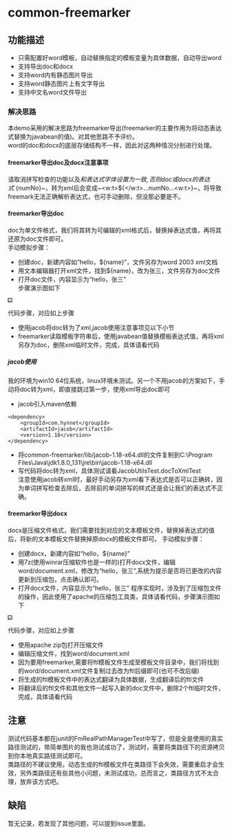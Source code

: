 # common-freemarker

## 功能描述
* 只需配置好word模板，自动替换指定的模板变量为具体数据，自动导出word
* 支持导出doc和docx
* 支持word内有静态图片导出
* 支持word静态图片上有文字导出
* 支持中文名word文件导出

### 解决思路
本demo采用的解决思路为freemarker导出(freemarker的主要作用为将动态表达式替换为javabean的值)。对其他思路不予评价。  
word的doc和docx的底层存储结构不一样，因此对这两种情况分别进行处理。

#### freemarker导出doc及docx注意事项
请取消拼写检查的功能以及$和表达式字体设置为一致,否则doc或docx的表达式~${numNo}~，转为xml后会变成~<w:t>${</w:t>...numNo...<w:t>}~，将导致freemark无法正确解析表达式，也可手动删除，但没那必要是不。

#### freemarker导出doc
doc为单文件格式，我们将其转为可编辑的xml格式后，替换掉表达式值，再将其还原为doc文件即可。  
手动模拟步骤：  
* 创建doc，新建内容如“hello，${name}”，文件另存为word 2003 xml文档
* 用文本编辑器打开xml文件，找到${name}，改为张三，文件另存为doc文件
* 打开doc文件，内容显示为“hello，张三”  
步骤演示图如下  
<img src="https://github.com/shaohj/shj_tools/blob/master/imgs/blog/%E6%A8%A1%E6%9D%BF%E5%AF%BC%E5%87%BAdoc.gif?raw=true" style="zoom:50%" border="1px"/>  

代码步骤，对应如上步骤  
* 使用jacob将doc转为了xml,jacob使用注意事项见以下小节  
* freemarker读取模板字符串后，使用javabean值替换模板表达式值，再将xml另存为doc，删除xml临时文件，完成，具体请看代码  

##### jacob使用
我的环境为win10 64位系统，linux环境未测试。另一个不用jacob的方案如下，手动将doc转为xml，即直接跳过第一步，使用xml导出doc即可  
* jacob引入maven依赖
~~~
<dependency>  
    <groupId>com.hynnet</groupId>  
    <artifactId>jacob</artifactId>  
    <version>1.18</version>  
</dependency>
~~~
* 将common-freemarker/lib/jacob-1.18-x64.dll的文件复制到C:\Program Files\Java\jdk1.8.0_131\jre\bin\jacob-1.18-x64.dll
* 写代码将doc转为xml，具体测试请看JacobUtilsTest.docToXmlTest  
注意使用jacob转xml时，最好手动另存为xml看下表达式是否可以正确转，因为单词拼写检查去除后，去除前的单词拼写的样式还是会让我们的表达式不正确。

#### freemarker导出docx
docx是压缩文件格式，我们需要找到对应的文本模板文件，替换掉表达式的值后，将新的文本模板文件替换掉原docx的模板文件即可。
手动模拟步骤：
* 创建docx，新建内容如“hello，${name}”
* 用7z(使用winrar压缩软件也是一样的)打开docx文件，编辑word/document.xml，修改为“hello，张三”,系统为提示是否将已更改的内容更新到压缩包，点击确认即可。
* 打开docx文件，内容显示为“hello，张三”
程序实现时，涉及到了压缩包文件的操作，因此使用了apache的压缩包工具类，具体请看代码，步骤演示图如下  
<img src="https://github.com/shaohj/shj_tools/blob/master/imgs/blog/%E6%A8%A1%E6%9D%BF%E5%AF%BC%E5%87%BAdocx.gif?raw=true" style="zoom:50%" border="1px"/>  

代码步骤，对应如上步骤  
* 使用apache zip包打开压缩文件
* 编辑压缩文件，找到word/document.xml
* 因为要用freemarker,需要将ftl模板文件生成至模板文件目录中，我们将找到的word/document.xml文件复制过去改为ftl后缀即可(也可不改后缀)
* 将生成的ftl模板文件中的表达式翻译为具体数据，生成翻译后的ftl文件
* 将翻译后的ftl文件和其他文件一起写入新的doc文件中，删除2个ftl临时文件，完成，具体请看代码

## 注意
测试代码基本都在junit的FmRealPathManagerTest中写了，但是全是使用的真实路径测试的，带简单图片的我也测试成功了，测试时，需要将类路径下的资源拷贝到你本地真实路径测试即可。  
类路径的不建议使用，动态生成的ftl模板文件在类路径下会失效，需要重启才会生效，另外类路径还有些其他小问题，未测试成功，总而言之，类路径方式不太合理，放弃该方式吧。

## 缺陷
暂无记录，若发现了其他问题，可以提到issue里面。
